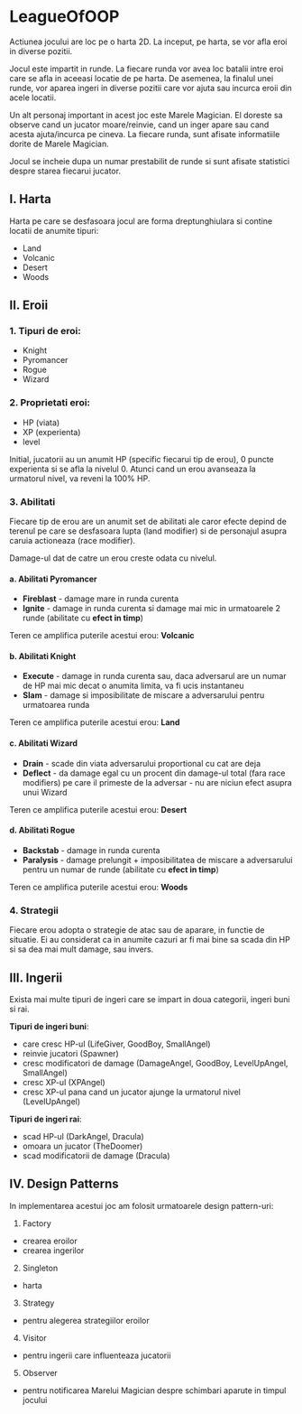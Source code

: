 # LeagueOfOOP

Actiunea jocului are loc pe o harta 2D. La inceput, pe harta, se vor afla eroi in diverse pozitii.

Jocul este impartit in runde. La fiecare runda vor avea loc batalii intre eroi care se afla in aceeasi locatie de pe harta. De asemenea, la finalul unei runde, vor aparea ingeri in diverse pozitii care vor ajuta sau incurca eroii din acele locatii. 

Un alt personaj important in acest joc este Marele Magician. El doreste sa observe cand un jucator moare/reinvie, cand un inger apare sau cand acesta ajuta/incurca pe cineva. La fiecare runda, sunt afisate informatiile dorite de Marele Magician. 

Jocul se incheie dupa un numar prestabilit de runde si sunt afisate statistici despre starea fiecarui jucator.

## I. Harta

Harta pe care se desfasoara jocul are forma dreptunghiulara si contine locatii de anumite tipuri:
- Land
- Volcanic
- Desert
- Woods

## II. Eroii

### 1. Tipuri de eroi:
- Knight
- Pyromancer
- Rogue
- Wizard

### 2. Proprietati eroi:
- HP (viata)
- XP (experienta)
- level

Initial, jucatorii au un anumit HP (specific fiecarui tip de erou), 0 puncte experienta si se afla la nivelul 0.
Atunci cand un erou avanseaza la urmatorul nivel, va reveni la 100% HP.

### 3. Abilitati

Fiecare tip de erou are un anumit set de abilitati ale caror efecte depind de terenul pe care se desfasoara lupta (land modifier) si de personajul asupra caruia actioneaza (race modifier).

Damage-ul dat de catre un erou creste odata cu nivelul.

  #### a. Abilitati Pyromancer

  - **Fireblast** - damage mare in runda curenta
  - **Ignite** - damage in runda curenta si damage mai mic in urmatoarele 2 runde (abilitate cu **efect in timp**)

  Teren ce amplifica puterile acestui erou: **Volcanic**

  #### b. Abilitati Knight

  - **Execute** - damage in runda curenta sau, daca adversarul are un numar de HP mai mic decat o anumita limita, va fi ucis instantaneu
  - **Slam** - damage si imposibilitate de miscare a adversarului pentru urmatoarea runda

  Teren ce amplifica puterile acestui erou: **Land**

  #### c. Abilitati Wizard

  - **Drain** - scade din viata adversarului proportional cu cat are deja
  - **Deflect** - da damage egal cu un procent din damage-ul total (fara race modifiers) pe care il primeste de la adversar
                - nu are niciun efect asupra unui Wizard

  Teren ce amplifica puterile acestui erou: **Desert**

  #### d. Abilitati Rogue

  - **Backstab** - damage in runda curenta
  - **Paralysis** - damage prelungit + imposibilitatea de miscare a adversarului pentru un numar de runde  (abilitate cu **efect in timp**)

  Teren ce amplifica puterile acestui erou: **Woods**

### 4. Strategii

Fiecare erou adopta o strategie de atac sau de aparare, in functie de situatie. Ei au considerat ca in anumite cazuri ar fi mai bine sa scada din HP si sa dea mai mult damage, sau invers.

## III. Ingerii

Exista mai multe tipuri de ingeri care se impart in doua categorii, ingeri buni si rai. 

**Tipuri de ingeri buni**:
- care cresc HP-ul (LifeGiver, GoodBoy, SmallAngel)
- reinvie jucatori (Spawner)
- cresc modificatori de damage (DamageAngel, GoodBoy, LevelUpAngel, SmallAngel)
- cresc XP-ul (XPAngel)
- cresc XP-ul pana cand un jucator ajunge la urmatorul nivel (LevelUpAngel)

**Tipuri de ingeri rai**:
- scad HP-ul (DarkAngel, Dracula)
- omoara un jucator (TheDoomer)
- scad modificatorii de damage (Dracula)

## IV. Design Patterns

In implementarea acestui joc am folosit urmatoarele design pattern-uri:

1. Factory 
- crearea eroilor
- crearea ingerilor

2. Singleton
- harta

3. Strategy
- pentru alegerea strategiilor eroilor

4. Visitor 
- pentru ingerii care influenteaza jucatorii

5. Observer
- pentru notificarea Marelui Magician despre schimbari aparute in timpul jocului
